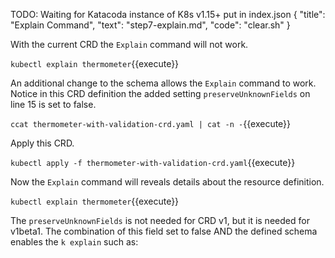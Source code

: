 TODO: Waiting for Katacoda instance of K8s v1.15+
put in index.json
      {
        "title": "Explain Command",
        "text": "step7-explain.md",
        "code": "clear.sh"
      }


With the current CRD the `Explain` command will not work.

`kubectl explain thermometer`{{execute}}

An additional change to the schema allows the `Explain` command to work. Notice in this CRD definition the added setting `preserveUnknownFields` on line 15 is set to false.

`ccat thermometer-with-validation-crd.yaml | cat -n -`{{execute}}

Apply this CRD.

`kubectl apply -f thermometer-with-validation-crd.yaml`{{execute}}

Now the `Explain` command will reveals details about the resource definition.

`kubectl explain thermometer`{{execute}}

The `preserveUnknownFields` is not needed for CRD v1, but it is needed for v1beta1. The combination of this field set to false AND the defined schema enables the `k explain` such as:
